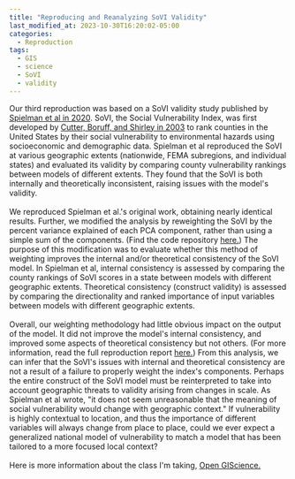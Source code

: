 ```yaml
---
title: "Reproducing and Reanalyzing SoVI Validity"
last_modified_at: 2023-10-30T16:20:02-05:00
categories:
  - Reproduction
tags:
  - GIS
  - science
  - SoVI
  - validity
---
```


Our third reproduction was based on a SoVI validity study published by [Spielman et al in 2020](https://doi.org/10.1007/s11069-019-03820-z).
SoVI, the Social Vulnerability Index, was first developed by [Cutter, Boruff, and Shirley in 2003](https://doi.org/10.1111/1540-6237.8402002) to rank counties in the United States by their social vulnerability to environmental hazards using socioeconomic and demographic data.
Spielman et al reproduced the SoVI at various geographic extents (nationwide, FEMA subregions, and individual states) and evaluated its validity by comparing county vulnerability rankings between models of different extents.
They found that the SoVI is both internally and theoretically inconsistent, raising issues with the model's validity.\
\
We reproduced Spielman et al.'s original work, obtaining nearly identical results.
Further, we modified the analysis by reweighting the SoVI by the percent variance explained of each PCA component, rather than using a simple sum of the components.
(Find the code repository [here.](https://github.com/alanalutz/RPl-Spielman-2020))
The purpose of this modification was to evaluate whether this method of weighting improves the internal and/or theoretical consistency of the SoVI model.
In Spielman et al, internal consistency is assessed by comparing the county rankings of SoVI scores in a state between models with different geographic extents.
Theoretical consistency (construct validity) is assessed by comparing the directionality and ranked importance of input variables between models with different geographic extents.\
\
Overall, our weighting methodology had little obvious impact on the output of the model.
It did not improve the model's internal consistency, and improved some aspects of theoretical consistency but not others.
(For more information, read the full reproduction report [here.](https://alanalutz.github.io/RPl-Spielman-2020/))
From this analysis, we can infer that the SoVI's issues with internal and theoretical consistency are not a result of a failure to properly weight the index's components.
Perhaps the entire construct of the SoVI model must be reinterpreted to take into account geographic threats to validity arising from changes in scale.
As Spielman et al wrote, "it does not seem unreasonable that the meaning of social vulnerability would change with geographic context."
If vulnerability is highly contextual to location, and thus the importance of different variables will always change from place to place, could we ever expect a generalized national model of vulnerability to match a model that has been tailored to a more focused local context?\
\
Here is more information about the class I'm taking, [Open GIScience.](http://opengisci.github.io)

